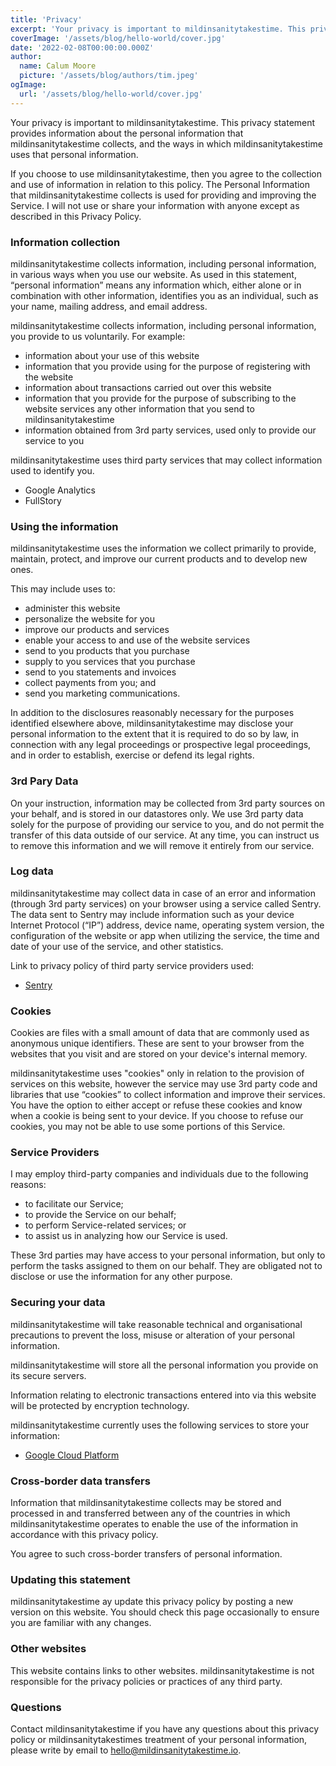```yaml
---
title: 'Privacy'
excerpt: 'Your privacy is important to mildinsanitytakestime. This privacy statement provides information about the personal information that mildinsanitytakestime collects, and the ways in which mildinsanitytakestime uses that personal information.'
coverImage: '/assets/blog/hello-world/cover.jpg'
date: '2022-02-08T00:00:00.000Z'
author:
  name: Calum Moore
  picture: '/assets/blog/authors/tim.jpeg'
ogImage:
  url: '/assets/blog/hello-world/cover.jpg'
---
```


Your privacy is important to mildinsanitytakestime. This privacy statement provides information about the personal information that mildinsanitytakestime collects, and the ways in which mildinsanitytakestime uses that personal information.

If you choose to use mildinsanitytakestime, then you agree to the collection and use of information in relation to this policy. The Personal Information that mildinsanitytakestime collects is used for providing and improving the Service. I will not use or share your information with anyone except as described in this Privacy Policy.


### Information collection

mildinsanitytakestime collects information, including personal information, in various ways when you use our website. As used in this statement, “personal information” means any information which, either alone or in combination with other information, identifies you as an individual, such as your name, mailing address, and email address. 

mildinsanitytakestime collects information, including personal information, you provide to us voluntarily. For example:

* information about your use of this website
* information that you provide using for the purpose of registering with the website
* information about transactions carried out over this website
* information that you provide for the purpose of subscribing to the website services
any other information that you send to mildinsanitytakestime
* information obtained from 3rd party services, used only to provide our service to you

mildinsanitytakestime uses third party services that may collect information used to identify you.

 * Google Analytics
 * FullStory


### Using the information

mildinsanitytakestime uses the information we collect primarily to provide, maintain, protect, and improve our current products and to develop new ones. 

This may include uses to:

* administer this website
* personalize the website for you
* improve our products and services
* enable your access to and use of the website services
* send to you products that you purchase
* supply to you services that you purchase
* send to you statements and invoices
* collect payments from you; and
* send you marketing communications.

In addition to the disclosures reasonably necessary for the purposes identified elsewhere above, mildinsanitytakestime may disclose your personal information to the extent that it is required to do so by law, in connection with any legal proceedings or prospective legal proceedings, and in order to establish, exercise or defend its legal rights.


### 3rd Pary Data

On your instruction, information may be collected from 3rd party sources on your behalf, and is stored in our datastores only. We use 3rd party data solely for the purpose of providing our service to you, and do not permit the transfer of this data outside of our service. At any time, you can instruct us to remove this information and we will remove it entirely from our service.


### Log data

mildinsanitytakestime may collect data in case of an error and information (through 3rd party services) on your browser using a service called Sentry. The data sent to Sentry may include information such as your device Internet Protocol (“IP”) address, device name, operating system version, the configuration of the website or app when utilizing the service, the time and date of your use of the service, and other statistics.

Link to privacy policy of third party service providers used:

 * [Sentry](https://sentry.io/privacy/)


### Cookies

Cookies are files with a small amount of data that are commonly used as anonymous unique identifiers. These are sent to your browser from the websites that you visit and are stored on your device's internal memory.

mildinsanitytakestime uses "cookies" only in relation to the provision of services on this website, however
the service may use 3rd party code and libraries that use “cookies” to collect information and improve their services. You have the option to either accept or refuse these cookies and know when a cookie is being sent to your device. If you choose to refuse our cookies, you may not be able to use some portions of this Service.


### Service Providers

I may employ third-party companies and individuals due to the following reasons:

 * to facilitate our Service;
 * to provide the Service on our behalf;
 * to perform Service-related services; or
 * to assist us in analyzing how our Service is used.

These 3rd parties may have access to your personal information, but only to perform the tasks assigned to them on our behalf. They are obligated not to disclose or use the information for any other purpose.


### Securing your data

mildinsanitytakestime will take reasonable technical and organisational precautions to prevent the loss, misuse or alteration of your personal information.

mildinsanitytakestime will store all the personal information you provide on its secure servers.

Information relating to electronic transactions entered into via this website will be protected by encryption technology.

mildinsanitytakestime currently uses the following services to store your information:

 * [Google Cloud Platform](https://policies.google.com/privacy)


### Cross-border data transfers

Information that mildinsanitytakestime  collects may be stored and processed in and transferred between any of the countries in which mildinsanitytakestime  operates to enable the use of the information in accordance with this privacy policy.
  
You agree to such cross-border transfers of personal information.


### Updating this statement

mildinsanitytakestime  ay update this privacy policy by posting a new version on this website. You should check this page occasionally to ensure you are familiar with any changes.


### Other websites

This website contains links to other websites. mildinsanitytakestime is not responsible for the privacy policies or practices of any third party.


### Questions

Contact mildinsanitytakestime if you have any questions about this privacy policy or mildinsanitytakestimes treatment of your personal information, please write by email to [hello@mildinsanitytakestime.io](mailto:hello@mildinsanitytakestime.io).
